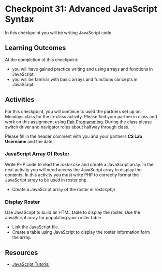 # Checkpoint 31: Advanced JavaScript Syntax

In this checkpoint you will be writing JavaScript code.

## Learning Outcomes

At the completion of this checkpoint:

* you will have gained practice writing and using arrays and functions in JavaScript.
* you will be familiar with basic arrays and functions concepts in JavaScript.

## Activities

For this checkpoint, you will continue to used the partners set up on Mondays class for the in-class activity.
Please find your partner in class and work on this assignment using [Pair Programming](https://en.wikipedia.org/wiki/Pair_programming).
During the class please switch driver and navigator roles about halfway through class.

Please fill in the header comment with you and your partners **CS Lab Username** and the date.

### JavaScript Array Of Roster

Write PHP code to read the _roster.csv_ and create a JavaScript array.
In the next activity you will need access the JavaScript array to display the contents.
In this activity you must write PHP to correctly format the JavaScript array to be used in roster.php.

* Create a JavaScript array of the roster in _roster.php_

### Display Roster

Use JavaScript to build an HTML table to display the roster.
Use the JavaScript array for populating your roster table.

* Link the JavaScript file.
* Create a table using JavaScript to display the roster information form the array.

## Resources

* [JavaScript Tutorial](https://www.w3schools.com/js/default.asp)